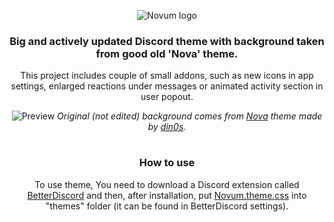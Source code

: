 <div align="center">

![Novum logo](https://github.com/przemec/Novum/blob/master/assets/images/NovumLogoSm.png)

### Big and actively updated Discord theme with background taken from good old 'Nova' theme. <br>
This project includes couple of small addons, such as new icons in app settings, enlarged reactions under messages or animated activity section in user popout.

![Preview](https://github.com/przemec/Novum/blob/master/assets/images/theme_preview.png)
<i>Original (not edited) background comes from [Nova](https://github.com/din0s/discord-theme/) theme made by [din0s](https://github.com/din0s/).</i>

#

### How to use
To use theme, You need to download a Discord extension called [BetterDiscord](https://betterdiscord.app/) and then, after installation, put [Novum.theme.css](https://github.com/przemec/Novum/blob/master/Novum.theme.css) into "themes" folder (it can be found in BetterDiscord settings).

</div>
